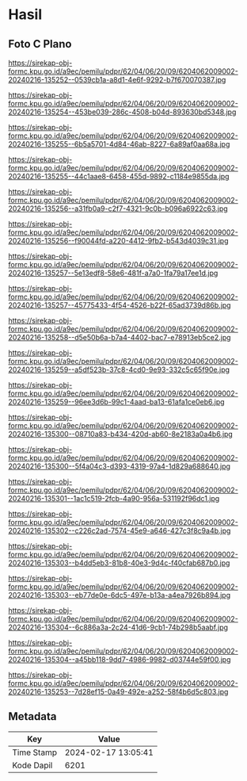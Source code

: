 # Hasil

## Foto C Plano

https://sirekap-obj-formc.kpu.go.id/a9ec/pemilu/pdpr/62/04/06/20/09/6204062009002-20240216-135252--0539cb1a-a8d1-4e6f-9292-b7f670070387.jpg

https://sirekap-obj-formc.kpu.go.id/a9ec/pemilu/pdpr/62/04/06/20/09/6204062009002-20240216-135254--453be039-286c-4508-b04d-893630bd5348.jpg

https://sirekap-obj-formc.kpu.go.id/a9ec/pemilu/pdpr/62/04/06/20/09/6204062009002-20240216-135255--6b5a5701-4d84-46ab-8227-6a89af0aa68a.jpg

https://sirekap-obj-formc.kpu.go.id/a9ec/pemilu/pdpr/62/04/06/20/09/6204062009002-20240216-135255--44c1aae8-6458-455d-9892-c1184e9855da.jpg

https://sirekap-obj-formc.kpu.go.id/a9ec/pemilu/pdpr/62/04/06/20/09/6204062009002-20240216-135256--a31fb0a9-c2f7-4321-9c0b-b096a6922c63.jpg

https://sirekap-obj-formc.kpu.go.id/a9ec/pemilu/pdpr/62/04/06/20/09/6204062009002-20240216-135256--f90044fd-a220-4412-9fb2-b543d4039c31.jpg

https://sirekap-obj-formc.kpu.go.id/a9ec/pemilu/pdpr/62/04/06/20/09/6204062009002-20240216-135257--5e13edf8-58e6-481f-a7a0-1fa79a17ee1d.jpg

https://sirekap-obj-formc.kpu.go.id/a9ec/pemilu/pdpr/62/04/06/20/09/6204062009002-20240216-135257--45775433-4f54-4526-b22f-65ad3739d86b.jpg

https://sirekap-obj-formc.kpu.go.id/a9ec/pemilu/pdpr/62/04/06/20/09/6204062009002-20240216-135258--d5e50b6a-b7a4-4402-bac7-e78913eb5ce2.jpg

https://sirekap-obj-formc.kpu.go.id/a9ec/pemilu/pdpr/62/04/06/20/09/6204062009002-20240216-135259--a5df523b-37c8-4cd0-9e93-332c5c65f90e.jpg

https://sirekap-obj-formc.kpu.go.id/a9ec/pemilu/pdpr/62/04/06/20/09/6204062009002-20240216-135259--96ee3d6b-99c1-4aad-ba13-61afa1ce0eb6.jpg

https://sirekap-obj-formc.kpu.go.id/a9ec/pemilu/pdpr/62/04/06/20/09/6204062009002-20240216-135300--08710a83-b434-420d-ab60-8e2183a0a4b6.jpg

https://sirekap-obj-formc.kpu.go.id/a9ec/pemilu/pdpr/62/04/06/20/09/6204062009002-20240216-135300--5f4a04c3-d393-4319-97a4-1d829a688640.jpg

https://sirekap-obj-formc.kpu.go.id/a9ec/pemilu/pdpr/62/04/06/20/09/6204062009002-20240216-135301--1ac1c519-2fcb-4a90-956a-531192f96dc1.jpg

https://sirekap-obj-formc.kpu.go.id/a9ec/pemilu/pdpr/62/04/06/20/09/6204062009002-20240216-135302--c226c2ad-7574-45e9-a646-427c3f8c9a4b.jpg

https://sirekap-obj-formc.kpu.go.id/a9ec/pemilu/pdpr/62/04/06/20/09/6204062009002-20240216-135303--b4dd5eb3-81b8-40e3-9d4c-f40cfab687b0.jpg

https://sirekap-obj-formc.kpu.go.id/a9ec/pemilu/pdpr/62/04/06/20/09/6204062009002-20240216-135303--eb77de0e-6dc5-497e-b13a-a4ea7926b894.jpg

https://sirekap-obj-formc.kpu.go.id/a9ec/pemilu/pdpr/62/04/06/20/09/6204062009002-20240216-135304--6c886a3a-2c24-41d6-9cb1-74b298b5aabf.jpg

https://sirekap-obj-formc.kpu.go.id/a9ec/pemilu/pdpr/62/04/06/20/09/6204062009002-20240216-135304--a45bb118-9dd7-4986-9982-d03744e59f00.jpg

https://sirekap-obj-formc.kpu.go.id/a9ec/pemilu/pdpr/62/04/06/20/09/6204062009002-20240216-135253--7d28ef15-0a49-492e-a252-58f4b6d5c803.jpg


## Metadata

| Key        | Value               |
| ---------- | ------------------- |
| Time Stamp | 2024-02-17 13:05:41 |
| Kode Dapil | 6201                |



